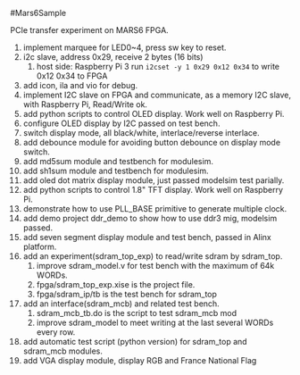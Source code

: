 #Mars6Sample

PCIe transfer experiment on MARS6 FPGA.

1. implement marquee for LED0~4, press sw key to reset.
1. i2c slave, address 0x29, receive 2 bytes (16 bits)
    1. host side: Raspberry Pi 3 run ``i2cset -y 1 0x29 0x12 0x34`` to write 0x12 0x34 to FPGA
1. add icon, ila and vio for debug.
1. implement I2C slave on FPGA and communicate, as a memory I2C slave, with Raspberry Pi, Read/Write ok.
1. add python scripts to control OLED display. Work well on Raspberry Pi.
1. configure OLED display by I2C passed on test bench.
1. switch display mode, all black/white, interlace/reverse interlace.
1. add debounce module for avoiding button debounce on display mode switch.
1. add md5sum module and testbench for modulesim.
1. add sh1sum module and testbench for modulesim.
1. add oled dot matrix display module, just passed modelsim test parially.
1. add python scripts to control 1.8" TFT display. Work well on Raspberry Pi.
1. demonstrate how to use PLL\_BASE primitive to generate multiple clock.
1. add demo project ddr\_demo to show how to use ddr3 mig, modelsim passed.
1. add seven segment display module and test bench, passed in Alinx platform.
1. add an experiment(sdram\_top\_exp) to read/write sdram by sdram\_top.
    1. improve sdram\_model.v for test bench with the maximum of 64k WORDs.
    1. fpga/sdram\_top\_exp.xise is the project file.
    1. fpga/sdram\_ip/tb is the test bench for sdram\_top
1. add an interface(sdram\_mcb) and related test bench.
    1. sdram\_mcb\_tb.do is the script to test sdram\_mcb mod
    1. improve sdram\_model to meet writing at the last several WORDs every row.
1. add automatic test script (python version) for sdram\_top and sdram\_mcb modules.
1. add VGA display module, display RGB and France National Flag
